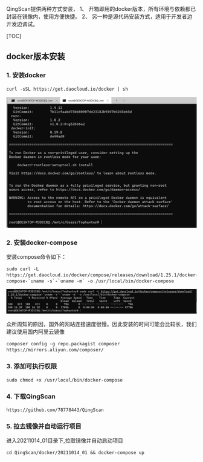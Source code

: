 QingScan提供两种方式安装，
1、 开箱即用的docker版本，所有环境与依赖都已封装在镜像内，使用方便快捷。
2、 另一种是源代码安装方式，适用于开发者边开发边调试。

[TOC]

## docker版本安装

### 1. 安装docker
```
curl -sSL https://get.daocloud.io/docker | sh
```

![](images/20211203153747.png)

### 2. 安装docker-compose

安装compose命令如下：
```
sudo curl -L https://get.daocloud.io/docker/compose/releases/download/1.25.1/docker-compose-`uname -s`-`uname -m` -o /usr/local/bin/docker-compose
```
![](images/20211203154742.png)

众所周知的原因，国外的网站连接速度很慢。因此安装的时间可能会比较长，我们建议使用国内阿里云镜像
```
composer config -g repo.packagist composer https://mirrors.aliyun.com/composer/
```

### 3. 添加可执行权限
```
sudo chmod +x /usr/local/bin/docker-compose
```

### 4. 下载QingScan
```
https://github.com/78778443/QingScan  
```

### 5. 拉去镜像并自动运行项目
进入20211014_01目录下,拉取镜像并自动启动项目
```
cd QingScan/docker/20211014_01 && docker-compose up
```
